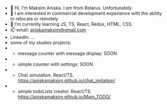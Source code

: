 - 👋 Hi, I’m Maksim Aniska. I am from Belarus. Unfortunately.
- 👀 I am interested in commercial development experience with the ability to relocate or remotely
- 🌱 I’m currently learning JS, TS, React, Redux, HTML, CSS.
- 📫 email: aniskamaksim@gmail.com
- LinkedIn: ...
- some of my studies projects:
- - message counter with message display: SOON
- - simple counter with settings: SOON
- - Chat simulation. React/TS. https://aniskamaksim.github.io/chat_imitation/
- - simple todoLists creator. React/TS. https://aniskamaksim.github.io/Main_TODO/

<!---
aniskamaksim/aniskamaksim is a ✨ special ✨ repository because its `README.md` (this file) appears on your GitHub profile.
You can click the Preview link to take a look at your changes.
--->
